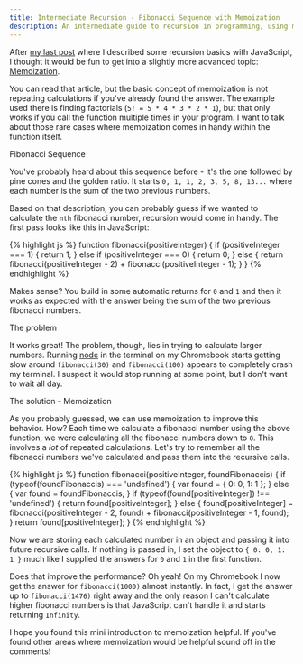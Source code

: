 ```yaml
---
title: Intermediate Recursion - Fibonacci Sequence with Memoization
description: An intermediate guide to recursion in programming, using memoization
---
```


<p>After <a href="/blog/recursion-basics-adding-numbers-in-an-array-with-javascript">my last post</a> where I described some recursion basics with JavaScript, I thought it would be fun to get into a slightly more advanced topic: <a href="http://en.wikipedia.org/wiki/Memoization">Memoization</a>.</p>

<p>You can read that article, but the basic concept of memoization is not repeating calculations if you've already found the answer. The example used there is finding factorials (<code>5! = 5 * 4 * 3 * 2 * 1</code>), but that only works if you call the function multiple times in your program. I want to talk about those rare cases where memoization comes in handy within the function itself.</p>
<p class="lead">Fibonacci Sequence</p>
<p>You've probably heard about this sequence before - it's the one followed by pine cones and the golden ratio. It starts <code>0, 1, 1, 2, 3, 5, 8, 13...</code> where each number is the sum of the two previous numbers.</p>
<p>Based on that description, you can probably guess if we wanted to calculate the <code>nth</code> fibonacci number, recursion would come in handy. The first pass looks like this in JavaScript:</p>
{% highlight js %}
function fibonacci(positiveInteger) {
    if (positiveInteger === 1) {
        return 1;
    } else if (positiveInteger === 0) {
        return 0;
    } else {
        return fibonacci(positiveInteger - 2) + fibonacci(positiveInteger - 1);
    }
}
{% endhighlight %}
<p>Makes sense? You build in some automatic returns for <code>0</code> and <code>1</code> and then it works as expected with the answer being the sum of the two previous fibonacci numbers.</p>
<p class="lead">The problem</p>
<p>It works great! The problem, though, lies in trying to calculate larger numbers. Running <a href="http://nodejs.org/">node</a> in the terminal on my Chromebook starts getting slow around <code>fibonacci(30)</code> and <code>fibonacci(100)</code> appears to completely crash my terminal. I suspect it would stop running at some point, but I don't want to wait all day.</p>
<p class="lead">The solution - Memoization</p>
<p>As you probably guessed, we can use memoization to improve this behavior. How? Each time we calculate a fibonacci number using the above function, we were calculating all the fibonacci numbers down to <code>0</code>. This involves a <em>lot</em> of repeated calculations. Let's try to remember all the fibonacci numbers we've calculated and pass them into the recursive calls.</p>
{% highlight js %}
function fibonacci(positiveInteger, foundFibonaccis) {
    if (typeof(foundFibonaccis) === 'undefined') {
        var found = { 0: 0, 1: 1 };
    } else {
        var found = foundFibonaccis;
    }
    if (typeof(found[positiveInteger]) !== 'undefined') {
        return found[positiveInteger];
    } else {
        found[positiveInteger] = fibonacci(positiveInteger - 2, found) + fibonacci(positiveInteger - 1, found);
    }
    return found[positiveInteger];
}
{% endhighlight %}
<p>Now we are storing each calculated number in an object and passing it into future recursive calls. If nothing is passed in, I set the object to <code>{ 0: 0, 1: 1 }</code> much like I supplied the answers for <code>0</code> and <code>1</code> in the first function.</p>
<p>Does that improve the performance? Oh yeah! On my Chromebook I now get the answer for <code>fibonacci(1000)</code> almost instantly. In fact, I get the answer up to <code>fibonacci(1476)</code> right away and the only reason I can't calculate higher fibonacci numbers is that JavaScript can't handle it and starts returning <code>Infinity</code>.</p>
<p>I hope you found this mini introduction to memoization helpful. If you've found other areas where memoization would be helpful sound off in the comments!</p>
